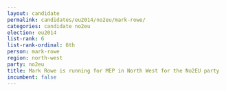 ```yaml
---
layout: candidate
permalink: candidates/eu2014/no2eu/mark-rowe/
categories: candidate no2eu
election: eu2014
list-rank: 6
list-rank-ordinal: 6th
person: mark-rowe
region: north-west
party: no2eu
title: Mark Rowe is running for MEP in North West for the No2EU party
incumbent: false
---
```

